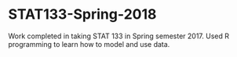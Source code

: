 # STAT133-Spring-2018
Work completed in taking STAT 133 in Spring semester 2017. Used R programming to learn how to model and use data.
